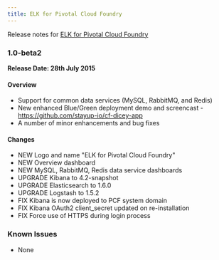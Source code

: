 ```yaml
---
title: ELK for Pivotal Cloud Foundry
---
```


Release notes for [ELK for Pivotal Cloud Foundry](https://network.pivotal.io/products/elk)

### 1.0-beta2
**Release Date: 28th July 2015**

#### Overview

* Support for common data services (MySQL, RabbitMQ, and Redis)
* New enhanced Blue/Green deployment demo and screencast - https://github.com/stayup-io/cf-dicey-app
* A number of minor enhancements and bug fixes

#### Changes
* NEW Logo and name "ELK for Pivotal Cloud Foundry"
* NEW Overview dashboard
* NEW MySQL, RabbitMQ, Redis data service dashboards
* UPGRADE Kibana to 4.2-snapshot
* UPGRADE Elasticsearch to 1.6.0
* UPGRADE Logstash to 1.5.2
* FIX Kibana is now deployed to PCF system domain
* FIX Kibana OAuth2 client_secret updated on re-installation
* FIX Force use of HTTPS during login process

### Known Issues

* None
